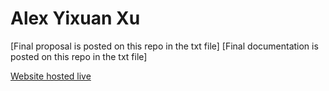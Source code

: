 # Alex Yixuan Xu
[Final proposal is posted on this repo in the txt file]
[Final documentation is posted on this repo in the txt file]

[Website hosted live](http://sites.bxmc.poly.edu/~yixuanxu/TheUnknownGameBlog/Home.html) 
